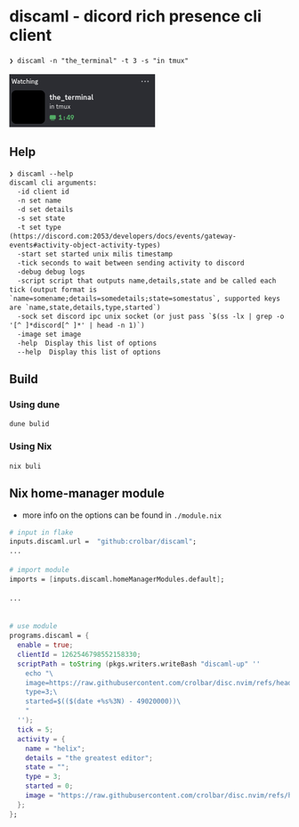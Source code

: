 # discaml - dicord rich presence cli client

`❯ discaml -n "the_terminal" -t 3 -s "in tmux"`
<br><br>
![](./.github/assets/img.png)


## Help
```
❯ discaml --help
discaml cli arguments:
  -id client id
  -n set name
  -d set details
  -s set state
  -t set type (https://discord.com:2053/developers/docs/events/gateway-events#activity-object-activity-types)
  -start set started unix milis timestamp
  -tick seconds to wait between sending activity to discord
  -debug debug logs
  -script script that outputs name,details,state and be called each tick (output format is `name=somename;details=somedetails;state=somestatus`, supported keys are `name,state,details,type,started`)
  -sock set discord ipc unix socket (or just pass `$(ss -lx | grep -o '[^ ]*discord[^ ]*' | head -n 1)`)
  -image set image
  -help  Display this list of options
  --help  Display this list of options
```

## Build

### Using dune
```
dune bulid
```

### Using Nix
```
nix buli
```

## Nix home-manager module

- more info on the options can be found in `./module.nix`

```nix
# input in flake
inputs.discaml.url =  "github:crolbar/discaml";
...

# import module
imports = [inputs.discaml.homeManagerModules.default];

...


# use module
programs.discaml = {
  enable = true;
  clientId = 1262546798552158330;
  scriptPath = toString (pkgs.writers.writeBash "discaml-up" ''
    echo "\
    image=https://raw.githubusercontent.com/crolbar/disc.nvim/refs/heads/master/res/ocaml.png;\
    type=3;\
    started=$(($(date +%s%3N) - 49020000))\
    "
  '');
  tick = 5;
  activity = {
    name = "helix";
    details = "the greatest editor";
    state = "";
    type = 3;
    started = 0;
    image = "https://raw.githubusercontent.com/crolbar/disc.nvim/refs/heads/master/res/ocaml.png";
  };
};
```
